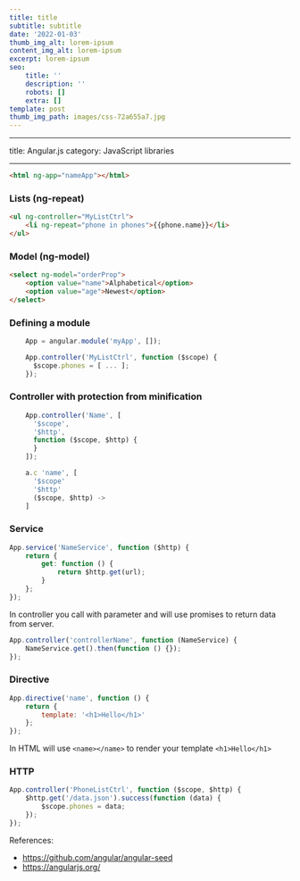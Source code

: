 ```yaml
---
title: title
subtitle: subtitle
date: '2022-01-03'
thumb_img_alt: lorem-ipsum
content_img_alt: lorem-ipsum
excerpt: lorem-ipsum
seo:
    title: ''
    description: ''
    robots: []
    extra: []
template: post
thumb_img_path: images/css-72a655a7.jpg
---
```


---

title: Angular.js
category: JavaScript libraries

---

```html
<html ng-app="nameApp"></html>
```

### Lists (ng-repeat)

```html
<ul ng-controller="MyListCtrl">
    <li ng-repeat="phone in phones">{{phone.name}}</li>
</ul>
```

### Model (ng-model)

```html
<select ng-model="orderProp">
    <option value="name">Alphabetical</option>
    <option value="age">Newest</option>
</select>
```

### Defining a module

```js
    App = angular.module('myApp', []);

    App.controller('MyListCtrl', function ($scope) {
      $scope.phones = [ ... ];
    });
```

### Controller with protection from minification

```js
    App.controller('Name', [
      '$scope',
      '$http',
      function ($scope, $http) {
      }
    ]);

    a.c 'name', [
      '$scope'
      '$http'
      ($scope, $http) ->
    ]
```

### Service

```js
App.service('NameService', function ($http) {
    return {
        get: function () {
            return $http.get(url);
        }
    };
});
```

In controller you call with parameter and will use promises to return data from server.

```js
App.controller('controllerName', function (NameService) {
    NameService.get().then(function () {});
});
```

### Directive

```js
App.directive('name', function () {
    return {
        template: '<h1>Hello</h1>'
    };
});
```

In HTML will use `<name></name>` to render your template `<h1>Hello</h1>`

### HTTP

```js
App.controller('PhoneListCtrl', function ($scope, $http) {
    $http.get('/data.json').success(function (data) {
        $scope.phones = data;
    });
});
```

References:

- https://github.com/angular/angular-seed
- https://angularjs.org/
